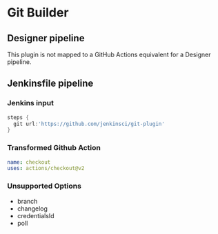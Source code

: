 # Git Builder

## Designer pipeline

This plugin is not mapped to a GitHub Actions equivalent for a Designer pipeline.

## Jenkinsfile pipeline

### Jenkins input

```groovy
steps {
  git url:'https://github.com/jenkinsci/git-plugin'
}
```

### Transformed Github Action

```yaml
name: checkout
uses: actions/checkout@v2
```

### Unsupported Options

* branch
* changelog
* credentialsId
* poll
